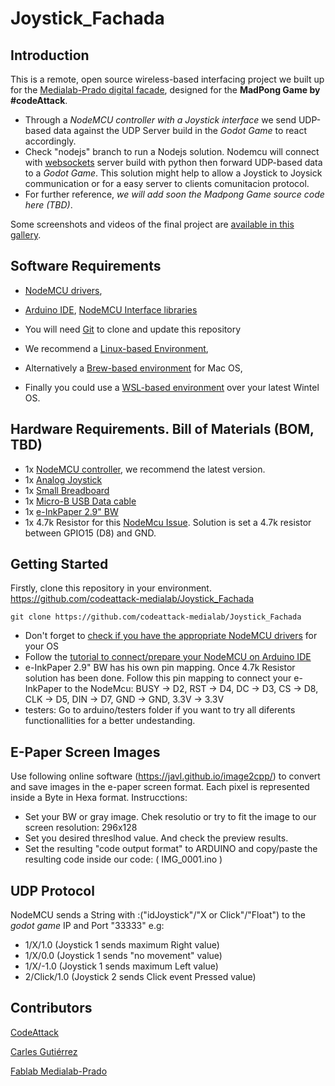 # Joystick_Fachada
## Introduction

This is a remote, open source wireless-based interfacing project we built up for the [Medialab-Prado digital facade](https://www.medialab-prado.es/noticias/fachada-digital-informacion-tecnica-0), designed for the **MadPong Game by #codeAttack**. 

- Through a *NodeMCU controller with a Joystick interface* we send UDP-based data against the UDP Server build in the *Godot Game* to react accordingly. 
- Check "nodejs" branch to run a Nodejs solution. Nodemcu will connect with [websockets](https://socket.io/docs/) server build with python then forward UDP-based data to a *Godot Game*. This solution might help to allow a Joystick to Joysick communication or for a easy server to clients comunitacion protocol. 
- For further reference, *we will add soon the Madpong Game source code here (TBD)*.

Some screenshots and videos of the final project are [available in this gallery](https://www.flickr.com/photos/carlesgutierrez/sets/72157711220061241/).

## Software Requirements

- [NodeMCU drivers](https://github.com/nodemcu/nodemcu-devkit/tree/master/Drivers), 
- [Arduino IDE](https://www.arduino.cc/en/Main/Software), [NodeMCU Interface libraries](http://arduino.esp8266.com/stable/package_esp8266com_index.json)

- You will need [Git](https://git-scm.com/) to clone and update this repository
- We recommend a [Linux-based Environment](https://www.debian.org/),
- Alternatively a [Brew-based environment](https://brew.sh/) for Mac OS, 
- Finally you could use a [WSL-based environment](https://docs.microsoft.com/en-us/windows/wsl/install-win10) over your latest Wintel OS.

## Hardware Requirements. Bill of Materials (BOM, TBD)

- 1x [NodeMCU controller](https://www.nodemcu.com/index_en.html#fr_54747661d775ef1a3600009e), we recommend the latest version.
- 1x [Analog Joystick](https://exploreembedded.com/wiki/Analog_JoyStick_with_Arduino)
- 1x [Small Breadboard](https://en.wikipedia.org/wiki/Breadboard)
- 1x [Micro-B USB Data cable](https://en.wikipedia.org/wiki/USB_hardware#Micro_connectors)
- 1x [e-InkPaper 2.9" BW](https://tienda.bricogeek.com/pantallas-e-paper-tinta-electronica/1021-pantalla-e-paper-spi-29-296x128-monocromo.html?search_query=e-paper++2.9&results=6)
- 1x 4.7k Resistor for this [NodeMcu Issue](https://github.com/esp8266/Arduino/issues/2466). Solution is set a 4.7k resistor between GPIO15 (D8) and GND.


## Getting Started

Firstly, clone this repository in your environment. https://github.com/codeattack-medialab/Joystick_Fachada

```git clone https://github.com/codeattack-medialab/Joystick_Fachada```

- Don't forget to [check if you have the appropriate NodeMCU drivers](https://github.com/nodemcu/nodemcu-devkit/tree/master/Drivers) for your OS
- Follow the [tutorial to connect/prepare your NodeMCU on Arduino IDE](https://www.instructables.com/id/Quick-Start-to-Nodemcu-ESP8266-on-Arduino-IDE/)
- e-InkPaper 2.9" BW has his own pin mapping. Once 4.7k Resistor solution has been done. Follow this pin mapping to connect your e-InkPaper to the NodeMcu: BUSY -> D2,    RST -> D4,    DC -> D3,    CS -> D8,     CLK -> D5,     DIN -> D7,     GND -> GND, 3.3V -> 3.3V 
- testers: Go to arduino/testers folder if you want to try all diferents functionallities for a better undestanding. 

## E-Paper Screen Images

Use following online software (https://javl.github.io/image2cpp/) to convert and save images in the e-paper screen format. Each pixel is represented inside a Byte in Hexa format. 
Instrucctions: 
 - Set your BW or gray image. Chek resolutio or try to fit the image to our screen resolution: 296x128
 - Set you desired threslhod value. And check the preview results. 
 - Set the resulting "code output format" to ARDUINO and copy/paste the resulting code inside our code: ( IMG_0001.ino )

## UDP Protocol

NodeMCU sends a String with :("idJoystick"/"X or Click"/"Float") to the *godot game* IP and Port "33333"
e.g: 
- 1/X/1.0      (Joystick 1 sends maximum Right value)
- 1/X/0.0      (Joystick 1 sends "no movement" value)
- 1/X/-1.0     (Joystick 1 sends maximum Left value)
- 2/Click/1.0  (Joystick 2 sends Click event Pressed value)

## Contributors
[CodeAttack](https://www.medialab-prado.es/actividades/code-attack)

[Carles Gutiérrez](http://carlesgutierrez.github.io/)

[Fablab Medialab-Prado](https://www.medialab-prado.es/programas/fablab-laboratorio-de-fabricacion-digital)
